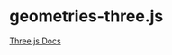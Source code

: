 # geometries-three.js

[Three.js Docs](https://threejs.org/docs/index.html#manual/en/introduction/Creating-a-scene)
